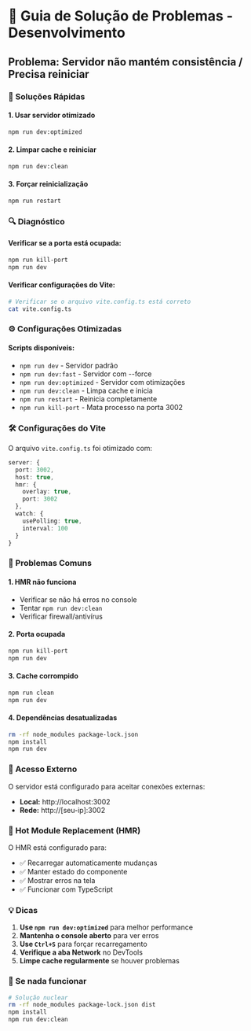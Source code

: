 # 🔧 Guia de Solução de Problemas - Desenvolvimento

## Problema: Servidor não mantém consistência / Precisa reiniciar

### 🚀 Soluções Rápidas

#### 1. **Usar servidor otimizado**
```bash
npm run dev:optimized
```

#### 2. **Limpar cache e reiniciar**
```bash
npm run dev:clean
```

#### 3. **Forçar reinicialização**
```bash
npm run restart
```

### 🔍 Diagnóstico

#### Verificar se a porta está ocupada:
```bash
npm run kill-port
npm run dev
```

#### Verificar configurações do Vite:
```bash
# Verificar se o arquivo vite.config.ts está correto
cat vite.config.ts
```

### ⚙️ Configurações Otimizadas

#### Scripts disponíveis:
- `npm run dev` - Servidor padrão
- `npm run dev:fast` - Servidor com --force
- `npm run dev:optimized` - Servidor com otimizações
- `npm run dev:clean` - Limpa cache e inicia
- `npm run restart` - Reinicia completamente
- `npm run kill-port` - Mata processo na porta 3002

### 🛠️ Configurações do Vite

O arquivo `vite.config.ts` foi otimizado com:

```typescript
server: {
  port: 3002,
  host: true,
  hmr: {
    overlay: true,
    port: 3002
  },
  watch: {
    usePolling: true,
    interval: 100
  }
}
```

### 🔧 Problemas Comuns

#### 1. **HMR não funciona**
- Verificar se não há erros no console
- Tentar `npm run dev:clean`
- Verificar firewall/antivírus

#### 2. **Porta ocupada**
```bash
npm run kill-port
npm run dev
```

#### 3. **Cache corrompido**
```bash
npm run clean
npm run dev
```

#### 4. **Dependências desatualizadas**
```bash
rm -rf node_modules package-lock.json
npm install
npm run dev
```

### 📱 Acesso Externo

O servidor está configurado para aceitar conexões externas:
- **Local:** http://localhost:3002
- **Rede:** http://[seu-ip]:3002

### 🔄 Hot Module Replacement (HMR)

O HMR está configurado para:
- ✅ Recarregar automaticamente mudanças
- ✅ Manter estado do componente
- ✅ Mostrar erros na tela
- ✅ Funcionar com TypeScript

### 💡 Dicas

1. **Use `npm run dev:optimized`** para melhor performance
2. **Mantenha o console aberto** para ver erros
3. **Use `Ctrl+S`** para forçar recarregamento
4. **Verifique a aba Network** no DevTools
5. **Limpe cache regularmente** se houver problemas

### 🚨 Se nada funcionar

```bash
# Solução nuclear
rm -rf node_modules package-lock.json dist
npm install
npm run dev:clean
``` 